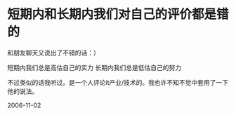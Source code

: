 # 短期内和长期内我们对自己的评价都是错的

和朋友聊天又说出了不错的话：）

短期内我们总是高估自己的实力
长期内我们总是低估自己的努力

不过类似的话我听过。是一个人评论it产业/技术的。我也许不知不觉中套用了一下他的说法。

2006-11-02